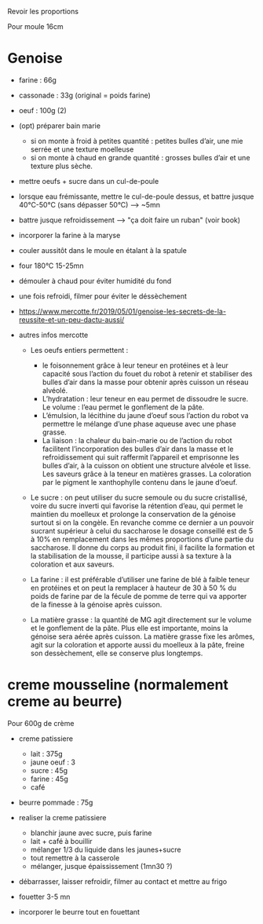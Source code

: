 Revoir les proportions

Pour moule 16cm

# Genoise
- farine    :   66g
- cassonade :   33g (original = poids farine)
- oeuf      :   100g (2)



- (opt) préparer bain marie
    - si on monte à froid à petites quantité : petites bulles d’air, une mie serrée et une texture moelleuse
    - si on monte à chaud en grande quantité : grosses bulles d’air et une texture plus sèche.
- mettre oeufs + sucre dans un cul-de-poule 
- lorsque eau frémissante, mettre le cul-de-poule dessus, et battre jusque 40°C-50°C (sans dépasser 50°C) --> ~5mn

- battre jusque refroidissement --> "ça doit faire un ruban" (voir book)
- incorporer la farine à la maryse
- couler aussitôt dans le moule en étalant à la spatule
- four 180°C 15-25mn
- démouler à chaud pour éviter humidité du fond
- une fois refroidi, filmer pour éviter le déssèchement



- https://www.mercotte.fr/2019/05/01/genoise-les-secrets-de-la-reussite-et-un-peu-dactu-aussi/
- autres infos mercotte
    - Les oeufs entiers permettent : 
        - le foisonnement grâce à leur teneur en protéines et à leur capacité sous l’action du fouet du robot à retenir et stabiliser des bulles d’air dans la masse pour obtenir après cuisson un réseau alvéolé. 
        - L’hydratation : leur teneur en eau permet de dissoudre le sucre. Le volume : l’eau permet le gonflement de la pâte. 
        - L’émulsion, la lécithine du jaune d’oeuf sous l’action du robot  va permettre le mélange d’une phase aqueuse avec une phase grasse. 
        - La liaison : la chaleur du bain-marie ou de l’action du robot facilitent l’incorporation des bulles d’air dans la masse et le refroidissement qui suit raffermit l’appareil et emprisonne les bulles d’air, à la cuisson on obtient une structure alvéole et lisse. Les saveurs grâce à la teneur en matières grasses. La coloration par le pigment le xanthophylle contenu dans le jaune d’oeuf.

    - Le sucre : on peut utiliser du sucre semoule ou du sucre cristallisé, voire du sucre inverti qui favorise la rétention d’eau, qui permet le maintien du moelleux et prolonge la conservation de la génoise surtout si on la congèle. En revanche comme ce dernier  a un pouvoir sucrant supérieur à celui du saccharose le dosage conseillé est de 5 à 10% en remplacement dans les mêmes proportions d’une partie du saccharose. Il donne du corps au produit fini, il facilite la formation et la stabilisation de la mousse, il participe aussi à sa texture à la coloration et aux saveurs.

    - La farine : il est préférable d’utiliser une farine de blé à faible teneur en protéines et on peut la remplacer à hauteur de 30 à 50 % du poids de farine  par de la fécule de pomme de terre qui va apporter de la finesse à la génoise après cuisson.

    - La matière grasse : la quantité de MG agit directement sur le volume et le gonflement de la pâte. Plus elle est importante, moins la génoise sera aérée après cuisson. La matière grasse fixe les arômes, agit sur la coloration et apporte aussi du moelleux à la pâte, freine son dessèchement, elle se conserve plus longtemps.

# creme mousseline (normalement creme au beurre)
Pour 600g de crème
- creme patissiere
    - lait          : 375g
    - jaune oeuf    : 3
    - sucre         : 45g
    - farine        : 45g
    - café
- beurre pommade    : 75g

- realiser la creme patissiere
    - blanchir jaune avec sucre, puis farine
    - lait + café à bouillir
    - mélanger 1/3 du liquide dans les jaunes+sucre
    - tout remettre à la casserole
    - mélanger, jusque épaississement (1mn30 ?)
- débarrasser, laisser refroidir, filmer au contact et mettre au frigo
- fouetter 3-5 mn
- incorporer le beurre tout en fouettant